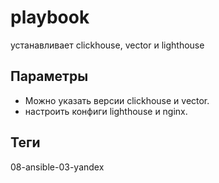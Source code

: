 # playbook

 устанавливает clickhouse, vector и lighthouse

## Параметры

+ Можно указать версии clickhouse и vector.
+ настроить конфиги lighthouse и nginx.

## Теги

08-ansible-03-yandex
